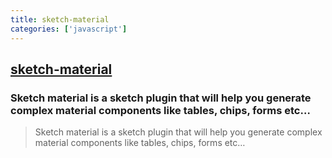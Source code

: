 ```yaml
---
title: sketch-material
categories: ['javascript']
---
```

## [sketch-material](https://github.com/websiddu/sketch-material)

### Sketch material is a sketch plugin that will help you generate complex material components like tables, chips, forms etc…


> Sketch material is a sketch plugin that will help you generate complex material components like tables, chips, forms etc…
